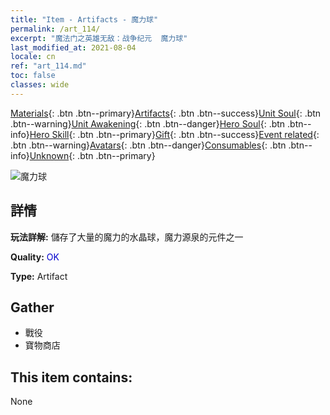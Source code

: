 ```yaml
---
title: "Item - Artifacts - 魔力球"
permalink: /art_114/
excerpt: "魔法门之英雄无敌：战争纪元  魔力球"
last_modified_at: 2021-08-04
locale: cn
ref: "art_114.md"
toc: false
classes: wide
---
```

 [Materials](/ItemsCN/){: .btn .btn--primary}[Artifacts](/ItemsCN/Artifacts/){: .btn .btn--success}[Unit Soul](/ItemsCN/UnitSoul/){: .btn .btn--warning}[Unit Awakening](/ItemsCN/UnitAwakening/){: .btn .btn--danger}[Hero Soul](/ItemsCN/HeroSoul/){: .btn .btn--info}[Hero Skill](/ItemsCN/HeroSkill/){: .btn .btn--primary}[Gift](/ItemsCN/Gift/){: .btn .btn--success}[Event related](/ItemsCN/Events/){: .btn .btn--warning}[Avatars](/ItemsCN/Avatars/){: .btn .btn--danger}[Consumables](/ItemsCN/Consumables/){: .btn .btn--info}[Unknown](/ItemsCN/Unknown/){: .btn .btn--primary}

 ![魔力球](/images/t/artifact_40213.png)

## 詳情
 **玩法詳解:** 儲存了大量的魔力的水晶球，魔力源泉的元件之一

 **Quality:** <span style="color: #0000CD">OK</span>

 **Type:** Artifact

## Gather

*    戰役 
*    寶物商店 

## This item contains:

  None

